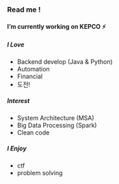 ### Read me !

#### I’m currently working on KEPCO ⚡

##### I Love 
- Backend develop (Java & Python)
- Automation
- Financial
- 도전!

##### Interest
- System Architecture (MSA)
- Big Data Processing (Spark)
- Clean code

##### I Enjoy
- ctf
- problem solving

